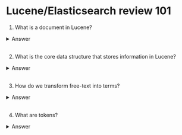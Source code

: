 # Lucene/Elasticsearch review 101
1. What is a document in Lucene?
<details>
  <summary>Answer</summary>
  
  - A document is a sequence of Fields;
  - Fields are sequences of Terms;
  - Terms are the basic atomic unit on which we run search.
  ![alt text](https://i.imgur.com/fTaaDrn.jpg "A conceptual representation of a Lucene document")
</details>
<br>

2. What is the core data structure that stores information in Lucene?
<details>
  <summary>Answer</summary>
  
  ## The inverted index!
  - Stores a mapping of `term -> Array<DocID>`;
  - An index is made up of multiple segments;
  - A segment is essentially a mini-index;
  ![alt text](https://i.imgur.com/XUMxKXf.jpg "Inverted index")
</details>
<br>

3.  How do we transform free-text into terms?
<details>
  <summary>Answer</summary>
  
  ## Text analysis
  - We run our text through a Text Analysis pipeline. This is internal to Lucene, but Elasticsearch exposes it to us for use and customization.
  - Each pipeline can be thought of as:
  ` text -> Char Filter -> Tokenizer -> [Token filter, Token filter, ...] -> tokens`

  ![alt text](https://i.imgur.com/hp88Szh.jpg "Text analysis pipeline")

</details>
<br>

4. What are tokens?
<details>
  <summary>Answer</summary>
  
    ## Tokens
    - Terms with additional metadata;
    - Tokens are strongly dependent on the tokenizer and the token filters used. For exmaple, the following text:
    `The Brown's fiftieth wedding anniversary, at Café Olé`
    <br>
    could be tokenized into (assuming it ran through an ASCII character filter first):
    `[The][Brown's][fiftieth][wedding][anniversary][at][Cafe][Ole]`
    <br>
    And if we apply token filters, we could end up with:
    <br>
    `[   ][brown  ][fiftieth][wedding][anniversary][  ][cafe][ole]`
</details>
<br>
